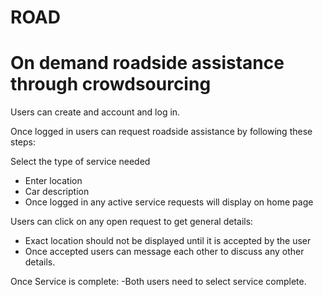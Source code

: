 # ROAD
# On demand roadside assistance through crowdsourcing

Users can create and account and log in.

Once logged in users can request roadside assistance by following these steps:

Select the type of service needed
- Enter location
- Car description
- Once logged in any active service requests will display on home page

Users can click on any open request to get general details:
- Exact location should not be displayed until it is accepted by the user
- Once accepted users can message each other to discuss any other details.

Once Service is complete:
-Both users need to select service complete.
